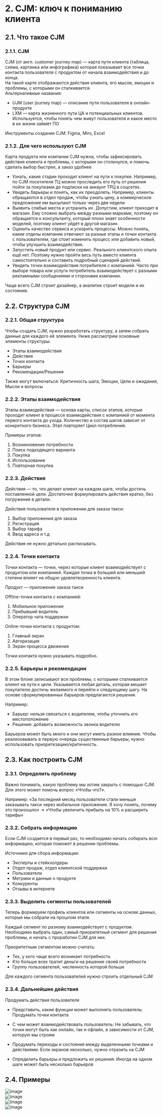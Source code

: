 # 2. CJM: ключ к пониманию клиента   
## 2.1. Что такое CJM   
### 2.1.1. CJM   
CJM (от англ. customer journey map) —  карта пути клиента (таблица, схема, картинка или инфографика) которая показывает все точки контакта пользователя с продуктом от начала взаимодействия и до конца.    
На такой карте отображаются действия клиента, его мысли, эмоции и проблемы, с которыми он сталкивается.   
Альтернативные названия:    
- UJM (user journey map) — описание пути пользователя в онлайн-продукте   
- LXM — карта жизненного пути ЦА и потенциальных клиентов. Используется, чтобы понять чем живут пользователя и какое место в их жизни займёт ПО   
   
Инструменты создания CJM: Figma, Miro, Excel   
### 2.1.2. Для чего используют CJM   
Карта продукта или компании CJM нужна, чтобы зафиксировать действия клиента и проблемы, с которыми он столкнулся, и помочь сделать выбор быстрее, а заказ удобнее   
- Узнать, какие стадии проходит клиент на пути к покупке. Например, по CJM посетителя ТЦ можно проследить его путь от решения пойти за покупками до подписки на аккаунт ТРЦ в соцсетях.   
- Увидеть барьеры и понять, как их преодолеть. Например, клиенты обращаются в отдел продаж, чтобы узнать цену, а коммерческое предложение им высылают только через две недели   
- Выявить слабые места и устранить их. Допустим, клиент приходит в магазин. Ему сложно выбрать между разными марками, поэтому он обращается к консультанту, который плохо знает особенности моделей, поэтому клиент уйдёт в другой магазин.
- Оценить качество сервиса и ускорить процессы. Можно понять, какие отделы компании отвечают за разные этапы и точки контакта с пользователем, где стоит изменить процесс или добавить новый, чтобы улучшить взаимодействие.   
- Запустить новый продукт или сервис. Реального клиентского опыта ещё нет. Поэтому нужно пройти весь путь вместо клиента самостоятельно и составить подробный сценарий действий.   
- Увидеть точки взаимодействия потребителя с компанией. Часто при выборе товара или услуги потребитель взаимодействует с разными рекламными сообщениями и сторонами компании.   
   
Чаще всего CJM строит дизайнер, а аналитик строит модели и их состояния.   
## 2.2. Структура CJM   
### 2.2.1. Общая структура   
Чтобы создать CJM, нужно разработать структуру, а затем собрать данные для каждого её элемента. Ниже рассмотрим основные элементы структуры:
- Этапы взаимодействия   
- Действия   
- Точки контакта   
- Барьеры   
- Рекомендации/Решения   
   
Также могут включаться: Критичность шага, Эмоции, Цели и ожидания, Мысли и вопросы   
### 2.2.2. Этапы взаимодействия   
Этапы взаимодействия — основа карты, список этапов, которые проходит клиент в процессе взаимодействия с компанией от момента первого контакта до ухода. Количество и состав шагов зависит от конкретного бизнеса. Этап повторяет Цикл потребления.
   
Примеры этапов:   
1. Возникновение потребности   
2. Поиск подходящего варианта   
3. Покупка   
4. Использование   
5. Повторная покупка   
   
### 2.2.3. Действия   
Действия — то, что делает клиент на каждом шаге, чтобы достичь поставленной цели. Достаточно формулировать действия кратко, без погружения в детали.
   
Действия пользователя в приложении для заказа такси:   
1. Выбор приложения для заказа   
2. Регистрация   
3. Выбор тарифа   
4. Ввод адреса и т.д   
   
Действия не нужно детально расписывать.   
### 2.2.4. Точки контакта   
Точки контакта — точки, через которые клиент взаимодействует с продуктом или компанией. Каждая точка в большей или меньшей степени влияет на общую удовлетворенность клиента.
   
Продукт — приложение заказа такси
   
Offline-точки контакта с компанией:   
1. Мобильное приложение   
2. Прибывший водитель   
3. Оператор чата поддержки   
   
Online-точки контакта с продуктом:   
1. Главный экран   
2. Авторизация   
3. Экран процесса движения   
   
Точки контакта нужно указывать подробно.   
### 2.2.5. Барьеры и рекомендации   
В этом блоке записывают все проблемы, с которыми сталкивается клиент на пути к цели. Указывается любая деталь, которая мешает покупателю достичь желаемого и перейти к следующему шагу. На основе сформулированных барьеров предлагаются решения.
   
Например:   
- Барьер: нельзя связаться с водителем, чтобы уточнить его местоположение   
- Решение: добавить возможность звонка водителю   
   
Барьеров может быть много и они могут иметь разное влияние. Чтобы реализовывать в первую очередь существенные барьеры, нужно использовать приоритезацию/критичность.    
## 2.3. Как построить CJM   
### 2.3.1. Определить проблему   
Важно понимать, какую проблему мы хотим закрыть с помощью CJM. Для этого может помочь вопрос «Чтобы что?». 
   
Например: «За последний месяц пользователи стали меньше заказывать такси через мобильное приложение. Я хочу понять, почему это произошло» → «Чтобы увеличить прибыль на 10% и расширить тарифы»   
### 2.3.2. Собрать информацию   
Если CJM создается в первый раз, то необходимо начать собирать всю информацию, которая поможет в решении проблемы.
   
Источники для сбора информации:
   
- Эксперты и стейкхолдеры   
- Отдел продаж, отдел клиентской поддержки   
- Пользователи   
- Метрики и данные о продукте   
- Конкуренты   
- Отзывы в интернете   
   
### 2.3.3. Выделить сегменты пользователей   
Теперь формируем профиль клиентов или сегменты на основе данных, которые мы собрали на прошлом этапе.
   
Каждый сегмент по разному взаимодействует с продуктом. Необходимо выбрать один, самый приоритетный сегмент для решения проблемы, и начать с проработки CJM для них.
   
Приоритетным сегментом можно считать:   
- Тех, у кого чаще всего возникает потребность   
- Кто больше всех тратит деньги на решение своей потребности   
- Группу пользователей, численность которой больше   
   
Для каждого сегмента пользователей нужно строить отдельный CJM   
### 2.3.4. Дальнейшие действия   
Продумать действия пользователя   
- Представить, какие функции может выполнять пользователь: Продумать точки контакта
   
- С чем может взаимодействовать пользователь: Не забывать, что точки могут быть как онлайн, так и офлайн, в зависимости от CJM, которую мы строим
   
- Продумать переходы и состояния между выделенными точками и действиями: Если экранов несколько, нужно отразить на CJM
   
- Определить барьеры и предложить их решения: Иногда на одном шаге может быть несколько барьеров   
   
## 2.4. Примеры   
![image](files/image_1.png)    
![image](files/image_2.png)    
![image](files/image_3.png)    
![image](files/image_4.png)    
